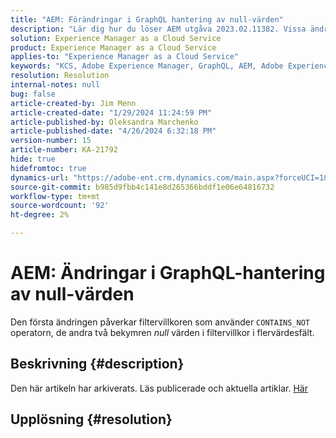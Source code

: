 ```yaml
---
title: "AEM: Förändringar i GraphQL hantering av null-värden"
description: "Lär dig hur du löser AEM utgåva 2023.02.11382. Vissa ändringar i GraphQL orsakar oväntade beteenden i programkoden."
solution: Experience Manager as a Cloud Service
product: Experience Manager as a Cloud Service
applies-to: "Experience Manager as a Cloud Service"
keywords: "KCS, Adobe Experience Manager, GraphQL, AEM, Adobe Experience Manager, null-värden, molntjänst, release 2023.02.11382, felsökning"
resolution: Resolution
internal-notes: null
bug: false
article-created-by: Jim Menn
article-created-date: "1/29/2024 11:24:59 PM"
article-published-by: Oleksandra Marchenko
article-published-date: "4/26/2024 6:32:18 PM"
version-number: 15
article-number: KA-21792
hide: true
hidefromtoc: true
dynamics-url: "https://adobe-ent.crm.dynamics.com/main.aspx?forceUCI=1&pagetype=entityrecord&etn=knowledgearticle&id=2daa6f9d-fdbe-ee11-9079-6045bd006268"
source-git-commit: b985d9fbb4c141e8d265366bddf1e06e64816732
workflow-type: tm+mt
source-wordcount: '92'
ht-degree: 2%

---
```


# AEM: Ändringar i GraphQL-hantering av null-värden


Den första ändringen påverkar filtervillkoren som använder `CONTAINS_NOT` operatorn, de andra två bekymren *null* värden i filtervillkor i flervärdesfält.

## Beskrivning {#description}

Den här artikeln har arkiverats. Läs publicerade och aktuella artiklar. [Här](https://experienceleague.adobe.com/search.html#sort=relevancy)

## Upplösning {#resolution}

